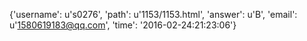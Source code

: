 {'username': u's0276', 'path': u'1153/1153.html', 'answer': u'B', 'email': u'1580619183@qq.com', 'time': '2016-02-24:21:23:06'}
